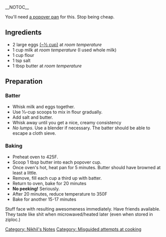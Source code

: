 \_\_NOTOC\_\_

You'll need [a popover
pan](http://www.amazon.com/Chicago-Metallic-Stick-6-Cup-Popover/dp/B003YL3DWO)
for this. Stop being cheap.

Ingredients
-----------

-   2 large eggs
    [(\~½ cup)](http://whatscookingamerica.net/Eggs/EggEquivalent.htm)
    at *room temperature*
-   1 cup milk at *room temperature* (I used whole milk)
-   1 cup flour
-   1 tsp salt
-   1 tbsp butter at *room temperature*

Preparation
-----------

### Batter

-   Whisk milk and eggs together.
-   Use ⅓-cup scoops to mix in flour gradually.
-   Add salt and butter.
-   Whisk away until you get a nice, creamy consistency
-   *No lumps*. Use a blender if necessary. The batter should be able to
    escape a cloth sieve.

### Baking

-   Preheat oven to 425F.
-   Scoop 1 tbsp butter into each popover cup.
-   Once oven's hot, heat pan for 5 minutes. Butter should have browned
    at least a little.
-   Remove, fill each cup a third up with batter.
-   Return to oven, bake for 20 minutes
-   **No peeking!** Seriously.
-   After 20 minutes, reduce temperature to 350F
-   Bake for another 15-17 minutes

Stuff face with resulting awesomeness immediately. Have friends
available. They taste like shit when microwaved/heated later (even when
stored in ziploc.)

[Category: Nikhil's Notes](Category:_Nikhil's_Notes "wikilink")
[Category: Misguided attempts at
cooking](Category:_Misguided_attempts_at_cooking "wikilink")
